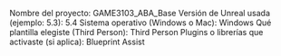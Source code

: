 Nombre del proyecto: GAME3103_ABA_Base
Versión de Unreal usada (ejemplo: 5.3): 5.4
Sistema operativo (Windows o Mac): Windows
Qué plantilla elegiste (Third Person): Third Person
Plugins o librerías que activaste (si aplica): Blueprint Assist